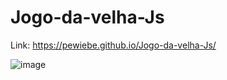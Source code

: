 # Jogo-da-velha-Js

Link: https://pewiebe.github.io/Jogo-da-velha-Js/

![image](https://user-images.githubusercontent.com/118542381/236719062-1fffe41b-de31-46f7-b19d-b8d2f9dee337.png)
